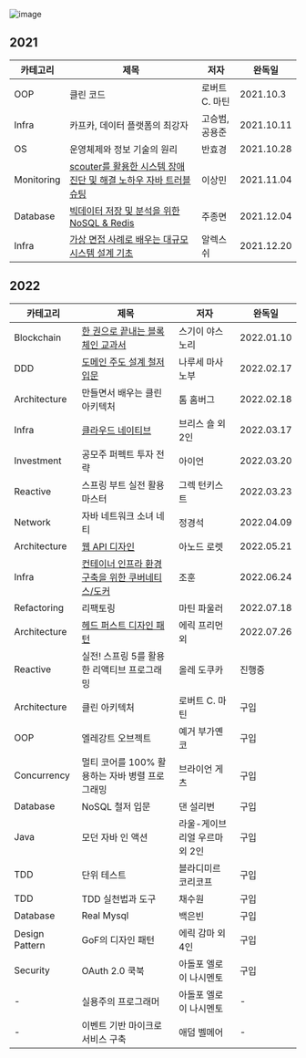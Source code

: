 ![image](https://user-images.githubusercontent.com/10377550/143415273-10cff732-75f4-40ce-bc09-c3c6c2aeed95.png)

## 2021
| 카테고리 | 제목 | 저자 | 완독일 | 
| - | - | - | - |
| OOP | 클린 코드 | 로버트 C. 마틴 | 2021.10.3 |
| Infra | 카프카, 데이터 플랫폼의 최강자 | 고승범, 공용준 | 2021.10.11 |
| OS | 운영체제와 정보 기술의 원리 | 반효경 | 2021.10.28 |
| Monitoring | [scouter를 활용한 시스템 장애 진단 및 해결 노하우 자바 트러블슈팅](https://github.com/quick-starters/performance-monitoring) | 이상민 | 2021.11.04 |
| Database | [빅데이터 저장 및 분석을 위한 NoSQL & Redis](https://github.com/quick-starters/redis-study/tree/main/book) | 주종면 | 2021.12.04 |
| Infra | [가상 면접 사례로 배우는 대규모 시스템 설계 기초](https://github.com/evan-hwang/system-design-interview-book) | 알렉스 쉬 | 2021.12.20 |

## 2022
| 카테고리 | 제목 | 저자 | 완독일 | 
| - | - | - | - |
| Blockchain | [한 권으로 끝내는 블록체인 교과서](https://github.com/quick-starters/blockchain) | 스기이 야스노리 | 2022.01.10 |
| DDD | [도메인 주도 설계 철저 입문](https://github.com/quick-starters/ddd-study) | 나루세 마사노부 | 2022.02.17 |
| Architecture | 만들면서 배우는 클린 아키텍처 | 톰 홈버그 | 2022.02.18 |
| Infra | [클라우드 네이티브](https://github.com/quick-starters/cloud-native) | 브리스 숄 외 2인 | 2022.03.17 |
| Investment | 공모주 퍼펙트 투자 전략 | 아이언 | 2022.03.20 |
| Reactive | 스프링 부트 실전 활용 마스터 | 그렉 턴키스트 | 2022.03.23 |
| Network | 자바 네트워크 소녀 네티 | 정경석 | 2022.04.09 |
| Architecture | [웹 API 디자인](https://github.com/quick-starters/web-api-design) | 아노드 로렛 | 2022.05.21 |
| Infra | [컨테이너 인프라 환경 구축을 위한 쿠버네티스/도커](https://github.com/quick-starters/k8s-study) | 조훈 | 2022.06.24 |
| Refactoring | 리팩토링 | 마틴 파울러 | 2022.07.18 |
| Architecture | [헤드 퍼스트 디자인 패턴](https://github.com/quick-starters/design-pattern) | 에릭 프리먼 외 | 2022.07.26 |
| Reactive | 실전! 스프링 5를 활용한 리액티브 프로그래밍 | 올레 도쿠카 | 진행중 |
| Architecture | 클린 아키텍처 | 로버트 C. 마틴 | 구입 |
| OOP | 엘레강트 오브젝트 | 예거 부가옌코 | 구입 |
| Concurrency | 멀티 코어를 100% 활용하는 자바 병렬 프로그래밍 | 브라이언 게츠 | 구입 |
| Database | NoSQL 철저 입문 | 댄 설리번 | 구입 |
| Java | 모던 자바 인 액션 | 라울-게이브리얼 우르마 외 2인 | 구입 |
| TDD | 단위 테스트 | 블라디미르 코리코프 | 구입 |
| TDD | TDD 실천법과 도구 | 채수원 | 구입 |
| Database | Real Mysql | 백은빈 | 구입 |
| Design Pattern | GoF의 디자인 패턴 | 에릭 감마 외 4인 | 구입 |
| Security | OAuth 2.0 쿡북 | 아돌포 엘로이 나시멘토 | 구입 |
| - | 실용주의 프로그래머 | 아돌포 엘로이 나시멘토 | - |
| - | 이벤트 기반 마이크로서비스 구축 | 애덤 벨메어 | - |
